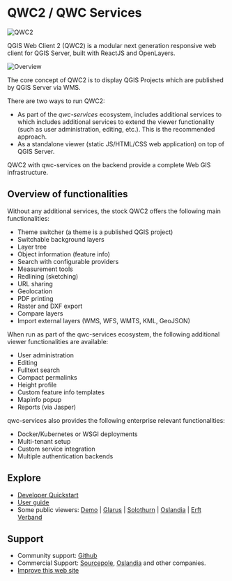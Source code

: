 # QWC2 / QWC Services

![QWC2](images/qwc2.png?style=centerme)

QGIS Web Client 2 (QWC2) is a modular next generation responsive web client for QGIS Server, built with ReactJS and OpenLayers.

![Overview](images/overview.png?style=centerme)

The core concept of QWC2 is to display QGIS Projects which are published by QGIS Server via WMS.

There are two ways to run QWC2:

- As part of the *qwc-services* ecosystem, includes additional services to which includes additional services to extend the viewer functionality (such as user administration, editing, etc.). This is the recommended approach.
- As a standalone viewer (static JS/HTML/CSS web application) on top of QGIS Server.

QWC2 with qwc-services on the backend provide a complete Web GIS infrastructure.

## Overview of functionalities

Without any additional services, the stock QWC2 offers the following main functionalities:

- Theme switcher (a theme is a published QGIS project)
- Switchable background layers
- Layer tree
- Object information (feature info)
- Search with configurable providers
- Measurement tools
- Redlining (sketching)
- URL sharing
- Geolocation
- PDF printing
- Raster and DXF export
- Compare layers
- Import external layers (WMS, WFS, WMTS, KML, GeoJSON)

When run as part of the qwc-services ecosystem, the following additional viewer functionalities are available:

- User administration
- Editing
- Fulltext search
- Compact permalinks
- Height profile
- Custom feature info templates
- Mapinfo popup
- Reports (via Jasper)

qwc-services also provides the following enterprise relevant functionalities:

* Docker/Kubernetes or WSGI deployments
* Multi-tenant setup
* Custom service integration
* Multiple authentication backends

## Explore

* [Developer Quickstart](QuickStart.md)
* [User guide](UserGuide.md)
* Some public viewers: [Demo](https://qwc2.sourcepole.ch) | [Glarus](https://map.geo.gl.ch/) | [Solothurn](https://geo.so.ch/map/) | [Oslandia](https://qgis.oslandia.net/) | [Erft Verband](http://webgis.erftverband.de)

## Support

* Community support: [Github](https://github.com/qgis/qwc2-demo-app/issues)
* Commercial Support: [Sourcepole](https://www.sourcepole.com/), [Oslandia](https://oslandia.com/) and other companies.
* [Improve this web site](https://github.com/qwc-services/qwc-services.github.io/)
